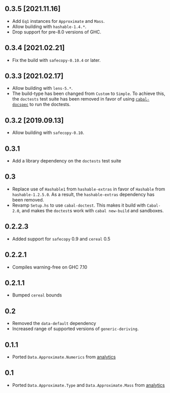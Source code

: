 0.3.5 [2021.11.16]
------------------
* Add `Eq1` instances for `Approximate` and `Mass`.
* Allow building with `hashable-1.4.*`.
* Drop support for pre-8.0 versions of GHC.

0.3.4 [2021.02.21]
------------------
* Fix the build with `safecopy-0.10.4` or later.

0.3.3 [2021.02.17]
------------------
* Allow building with `lens-5.*`.
* The build-type has been changed from `Custom` to `Simple`.
  To achieve this, the `doctests` test suite has been removed in favor of using
  [`cabal-docspec`](https://github.com/phadej/cabal-extras/tree/master/cabal-docspec)
  to run the doctests.

0.3.2 [2019.09.13]
------------------
* Allow building with `safecopy-0.10`.

0.3.1
-----
* Add a library dependency on the `doctests` test suite

0.3
---
* Replace use of `Hashable1` from `hashable-extras` in favor of `Hashable` from
  `hashable-1.2.5.0`. As a result, the `hashable-extras` dependency has been removed.
* Revamp `Setup.hs` to use `cabal-doctest`. This makes it build
  with `Cabal-2.0`, and makes the `doctest`s work with `cabal new-build` and
  sandboxes.

0.2.2.3
-------
* Added support for `safecopy` 0.9 and `cereal` 0.5

0.2.2.1
-------
* Compiles warning-free on GHC 7.10

0.2.1.1
-------
* Bumped `cereal` bounds

0.2
---
* Removed the `data-default` dependency
* Increased range of supported versions of `generic-deriving`.

0.1.1
-----
* Ported `Data.Approximate.Numerics` from [analytics](http://github.com/analytics)

0.1
---
* Ported `Data.Approximate.Type` and `Data.Approximate.Mass` from [analytics](http://github.com/analytics)
